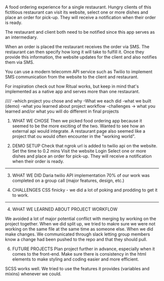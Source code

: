 A food ordering experience for a single restaurant. Hungry clients of this fictitious restaurant can visit its website, select one or more dishes and place an order for pick-up. They will receive a notification when their order is ready.

The restaurant and client both need to be notified since this app serves as an intermediary.

When an order is placed the restaurant receives the order via SMS. The restaurant can then specify how long it will take to fulfill it. Once they provide this information, the website updates for the client and also notifies them via SMS.

You can use a modern telecomm API service such as Twilio to implement SMS communication from the website to the client and restaurant.

For inspiration check out how Ritual works, but keep in mind that's implemented as a native app and serves more than one restaurant.


////
-which project you chose and why
-What we each did
-what we built (demo)
-what you learned about project workflow
-challenges -> what you learned and/or what you will do different in final projects


1. WHAT WE CHOSE
Then we picked food ordering app because it seemed to be the more exciting of the two. Wanted to see how an external api would integrate. A restaurant page also seemed like a project that ou would often encounter in the "working world". 

2. DEMO
SETUP 
Check that ngrok url is added to twilio api on the website.
Set the time to 0.2 mins
  Visit the website
  Login
  Select one or more dishes and place an order for pick-up. 
  They will receive a notification when their order is ready.

------

3. WHAT WE DID
Daria twilio API implementation
70% of our work was completed on a group call (major features, design, etc.)

5. CHALLENGES 
CSS finicky - we did a lot of poking and prodding to get it to work. 

--------

4. WHAT WE LEARNED ABOUT PROJECT WORKFLOW

We avoided a lot of major potential conflict with merging by working on the project together. When we did split up, we tried to makre sure we were not working on the same file at the same time as someone else. When we did make changes. We communicated through slack letting group members know a change had been pushed to the repo and that they should pull. 


6. FUTURE PROJECTS
Plan project further in advance, especially when it comes to the front-end. Make sure there is consistency in the html elements to make styling and coding easier and more efficient. 

SCSS works well. We tried to use the features it provides (variables and mixins) whenever we could. 

